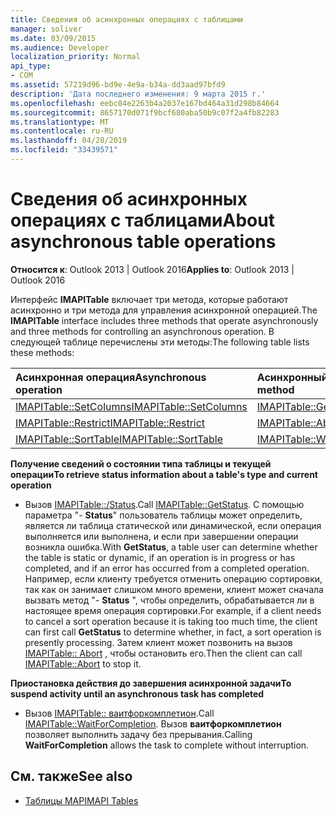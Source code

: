 ```yaml
---
title: Сведения об асинхронных операциях с таблицами
manager: soliver
ms.date: 03/09/2015
ms.audience: Developer
localization_priority: Normal
api_type:
- COM
ms.assetid: 57219d96-bd9e-4e9a-b34a-dd3aad97bfd9
description: 'Дата последнего изменения: 9 марта 2015 г.'
ms.openlocfilehash: eebc04e2263b4a2037e167bd464a31d298b84664
ms.sourcegitcommit: 8657170d071f9bcf680aba50b9c07f2a4fb82283
ms.translationtype: MT
ms.contentlocale: ru-RU
ms.lasthandoff: 04/28/2019
ms.locfileid: "33439571"
---
```

# <a name="about-asynchronous-table-operations"></a><span data-ttu-id="69aec-103">Сведения об асинхронных операциях с таблицами</span><span class="sxs-lookup"><span data-stu-id="69aec-103">About asynchronous table operations</span></span>
 
<span data-ttu-id="69aec-104">**Относится к**: Outlook 2013 | Outlook 2016</span><span class="sxs-lookup"><span data-stu-id="69aec-104">**Applies to**: Outlook 2013 | Outlook 2016</span></span> 
  
<span data-ttu-id="69aec-105">Интерфейс **IMAPITable** включает три метода, которые работают асинхронно и три метода для управления асинхронной операцией.</span><span class="sxs-lookup"><span data-stu-id="69aec-105">The **IMAPITable** interface includes three methods that operate asynchronously and three methods for controlling an asynchronous operation.</span></span> <span data-ttu-id="69aec-106">В следующей таблице перечислены эти методы:</span><span class="sxs-lookup"><span data-stu-id="69aec-106">The following table lists these methods:</span></span> 
  
|<span data-ttu-id="69aec-107">**Асинхронная операция**</span><span class="sxs-lookup"><span data-stu-id="69aec-107">**Asynchronous operation**</span></span>|<span data-ttu-id="69aec-108">**Асинхронный метод управления**</span><span class="sxs-lookup"><span data-stu-id="69aec-108">**Asynchronous control method**</span></span>|
|:-----|:-----|
|[<span data-ttu-id="69aec-109">IMAPITable::SetColumns</span><span class="sxs-lookup"><span data-stu-id="69aec-109">IMAPITable::SetColumns</span></span>](imapitable-setcolumns.md) <br/> |[<span data-ttu-id="69aec-110">IMAPITable::GetStatus</span><span class="sxs-lookup"><span data-stu-id="69aec-110">IMAPITable::GetStatus</span></span>](imapitable-getstatus.md) <br/> |
|[<span data-ttu-id="69aec-111">IMAPITable::Restrict</span><span class="sxs-lookup"><span data-stu-id="69aec-111">IMAPITable::Restrict</span></span>](imapitable-restrict.md) <br/> |[<span data-ttu-id="69aec-112">IMAPITable::Abort</span><span class="sxs-lookup"><span data-stu-id="69aec-112">IMAPITable::Abort</span></span>](imapitable-abort.md) <br/> |
|[<span data-ttu-id="69aec-113">IMAPITable::SortTable</span><span class="sxs-lookup"><span data-stu-id="69aec-113">IMAPITable::SortTable</span></span>](imapitable-sorttable.md) <br/> |[<span data-ttu-id="69aec-114">IMAPITable::WaitForCompletion</span><span class="sxs-lookup"><span data-stu-id="69aec-114">IMAPITable::WaitForCompletion</span></span>](imapitable-waitforcompletion.md) <br/> |
   
<span data-ttu-id="69aec-115">**Получение сведений о состоянии типа таблицы и текущей операции**</span><span class="sxs-lookup"><span data-stu-id="69aec-115">**To retrieve status information about a table's type and current operation**</span></span>
  
- <span data-ttu-id="69aec-116">Вызов [IMAPITable::/Status](imapitable-getstatus.md).</span><span class="sxs-lookup"><span data-stu-id="69aec-116">Call [IMAPITable::GetStatus](imapitable-getstatus.md).</span></span> <span data-ttu-id="69aec-117">С помощью параметра "- **Status**" пользователь таблицы может определить, является ли таблица статической или динамической, если операция выполняется или выполнена, и если при завершении операции возникла ошибка.</span><span class="sxs-lookup"><span data-stu-id="69aec-117">With **GetStatus**, a table user can determine whether the table is static or dynamic, if an operation is in progress or has completed, and if an error has occurred from a completed operation.</span></span> <span data-ttu-id="69aec-118">Например, если клиенту требуется отменить операцию сортировки, так как он занимает слишком много времени, клиент может сначала вызвать метод "- **Status** ", чтобы определить, обрабатывается ли в настоящее время операция сортировки.</span><span class="sxs-lookup"><span data-stu-id="69aec-118">For example, if a client needs to cancel a sort operation because it is taking too much time, the client can first call **GetStatus** to determine whether, in fact, a sort operation is presently processing.</span></span> <span data-ttu-id="69aec-119">Затем клиент может позвонить на вызов [IMAPITable:: Abort](imapitable-abort.md) , чтобы остановить его.</span><span class="sxs-lookup"><span data-stu-id="69aec-119">Then the client can call [IMAPITable::Abort](imapitable-abort.md) to stop it.</span></span> 
    
<span data-ttu-id="69aec-120">**Приостановка действия до завершения асинхронной задачи**</span><span class="sxs-lookup"><span data-stu-id="69aec-120">**To suspend activity until an asynchronous task has completed**</span></span>
  
- <span data-ttu-id="69aec-121">Вызов [IMAPITable:: ваитфоркомплетион](imapitable-waitforcompletion.md).</span><span class="sxs-lookup"><span data-stu-id="69aec-121">Call [IMAPITable::WaitForCompletion](imapitable-waitforcompletion.md).</span></span> <span data-ttu-id="69aec-122">Вызов **ваитфоркомплетион** позволяет выполнить задачу без прерывания.</span><span class="sxs-lookup"><span data-stu-id="69aec-122">Calling **WaitForCompletion** allows the task to complete without interruption.</span></span> 
    
## <a name="see-also"></a><span data-ttu-id="69aec-123">См. также</span><span class="sxs-lookup"><span data-stu-id="69aec-123">See also</span></span>

- [<span data-ttu-id="69aec-124">Таблицы MAPI</span><span class="sxs-lookup"><span data-stu-id="69aec-124">MAPI Tables</span></span>](mapi-tables.md)


